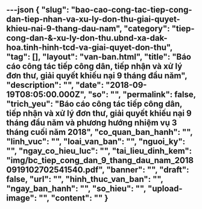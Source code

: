 ---json
{
    "slug": "bao-cao-cong-tac-tiep-cong-dan-tiep-nhan-va-xu-ly-don-thu-giai-quyet-khieu-nai-9-thang-dau-nam",
    "category": "tiep-cong-dan-&-xu-ly-don-thu.ubnd-xa-dak-hoa.tinh-hinh-tcd-va-giai-quyet-don-thu",
    "tag": [],
    "layout": "van-ban.html",
    "title": "Báo cáo công tác tiếp công dân, tiếp nhận và xử lý đơn thư, giải quyết khiếu nại 9 tháng đầu năm",
    "description": "",
    "date": "2018-09-19T08:05:00.000Z",
    "so": "",
    "permalink": false,
    "trich_yeu": "Báo cáo công tác tiếp công dân, tiếp nhận và xử lý đơn thư, giải quyết khiếu nại 9 tháng đầu năm và phương hướng nhiệm vụ 3 tháng cuối năm 2018",
    "co_quan_ban_hanh": "",
    "linh_vuc": "",
    "loai_van_ban": "",
    "nguoi_ky": "",
    "ngay_co_hieu_luc": "",
    "tai_lieu_dinh_kem": "img/bc_tiep_cong_dan_9_thang_dau_nam_20180919102702541540.pdf",
    "banner": "",
    "draft": false,
    "url": "",
    "hinh_thuc_van_ban": "",
    "ngay_ban_hanh": "",
    "so_hieu": "",
    "upload-image": "",
    "__content__": ""
}
---
